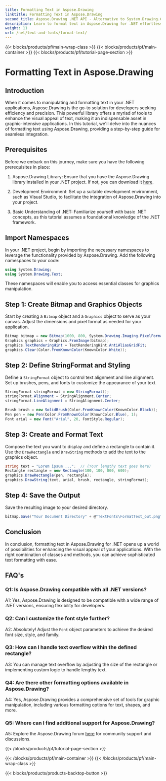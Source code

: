```yaml
---
title: Formatting Text in Aspose.Drawing
linktitle: Formatting Text in Aspose.Drawing
second_title: Aspose.Drawing .NET API - Alternative to System.Drawing.Common
description: Learn to format text in Aspose.Drawing for .NET effortlessly. Step-by-step guide with examples.
weight: 11
url: /net/text-and-fonts/format-text/
---
```


{{< blocks/products/pf/main-wrap-class >}}
{{< blocks/products/pf/main-container >}}
{{< blocks/products/pf/tutorial-page-section >}}

# Formatting Text in Aspose.Drawing

## Introduction

When it comes to manipulating and formatting text in your .NET applications, Aspose.Drawing is the go-to solution for developers seeking efficiency and precision. This powerful library offers a myriad of tools to enhance the visual appeal of text, making it an indispensable asset in graphic-intensive applications. In this tutorial, we'll delve into the nuances of formatting text using Aspose.Drawing, providing a step-by-step guide for seamless integration.

## Prerequisites

Before we embark on this journey, make sure you have the following prerequisites in place:

1. Aspose.Drawing Library: Ensure that you have the Aspose.Drawing library installed in your .NET project. If not, you can download it [here](https://releases.aspose.com/drawing/net/).

2. Development Environment: Set up a suitable development environment, such as Visual Studio, to facilitate the integration of Aspose.Drawing into your project.

3. Basic Understanding of .NET: Familiarize yourself with basic .NET concepts, as this tutorial assumes a foundational knowledge of the .NET framework.

## Import Namespaces

In your .NET project, begin by importing the necessary namespaces to leverage the functionality provided by Aspose.Drawing. Add the following namespaces to your code:

```csharp
using System.Drawing;
using System.Drawing.Text;
```

These namespaces will enable you to access essential classes for graphics manipulation.

## Step 1: Create Bitmap and Graphics Objects

Start by creating a `Bitmap` object and a `Graphics` object to serve as your canvas. Adjust the dimensions and pixel format as needed for your application.

```csharp
Bitmap bitmap = new Bitmap(1000, 800, System.Drawing.Imaging.PixelFormat.Format32bppPArgb);
Graphics graphics = Graphics.FromImage(bitmap);
graphics.TextRenderingHint = TextRenderingHint.AntiAliasGridFit;
graphics.Clear(Color.FromKnownColor(KnownColor.White));
```

## Step 2: Define StringFormat and Styling

Define a `StringFormat` object to control text alignment and line alignment. Set up brushes, pens, and fonts to customize the appearance of your text.

```csharp
StringFormat stringFormat = new StringFormat();
stringFormat.Alignment = StringAlignment.Center;
stringFormat.LineAlignment = StringAlignment.Center;

Brush brush = new SolidBrush(Color.FromKnownColor(KnownColor.Black));
Pen pen = new Pen(Color.FromKnownColor(KnownColor.Blue), 1);
Font arial = new Font("Arial", 20, FontStyle.Regular);
```

## Step 3: Create and Format Text

Compose the text you want to display and define a rectangle to contain it. Use the `DrawRectangle` and `DrawString` methods to add the text to the graphics object.

```csharp
string text = "Lorem ipsum ...";  // (Your lengthy text goes here)
Rectangle rectangle = new Rectangle(100, 100, 800, 600);
graphics.DrawRectangle(pen, rectangle);
graphics.DrawString(text, arial, brush, rectangle, stringFormat);
```

## Step 4: Save the Output

Save the resulting image to your desired directory.

```csharp
bitmap.Save("Your Document Directory" + @"TextFonts\FormatText_out.png");
```

## Conclusion

In conclusion, formatting text in Aspose.Drawing for .NET opens up a world of possibilities for enhancing the visual appeal of your applications. With the right combination of classes and methods, you can achieve sophisticated text formatting with ease.

## FAQ's

### Q1: Is Aspose.Drawing compatible with all .NET versions?

A1: Yes, Aspose.Drawing is designed to be compatible with a wide range of .NET versions, ensuring flexibility for developers.

### Q2: Can I customize the font style further?

A2: Absolutely! Adjust the `Font` object parameters to achieve the desired font size, style, and family.

### Q3: How can I handle text overflow within the defined rectangle?

A3: You can manage text overflow by adjusting the size of the rectangle or implementing custom logic to handle lengthy text.

### Q4: Are there other formatting options available in Aspose.Drawing?

A4: Yes, Aspose.Drawing provides a comprehensive set of tools for graphic manipulation, including various formatting options for text, shapes, and more.

### Q5: Where can I find additional support for Aspose.Drawing?

A5: Explore the Aspose.Drawing forum [here](https://forum.aspose.com/c/diagram/17) for community support and discussions.

{{< /blocks/products/pf/tutorial-page-section >}}

{{< /blocks/products/pf/main-container >}}
{{< /blocks/products/pf/main-wrap-class >}}

{{< blocks/products/products-backtop-button >}}
